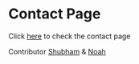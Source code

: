 # Contact Page

Click [here](https://noahmiller4.github.io/Contact/) to check the contact page

Contributor [Shubham](https://github.com/Iamshubhamhere) & [Noah](https://github.com/NoahMiller4) 
